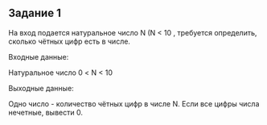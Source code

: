 ## Задание 1

На вход подается натуральное число N (N < 10 , требуется определить, сколько чётных цифр
есть в числе.


Входные данные:

Натуральное число 0 < N < 10


Выходные данные:

Одно число - количество чётных цифр в числе N. Если все цифры числа нечетные, вывести 0.
